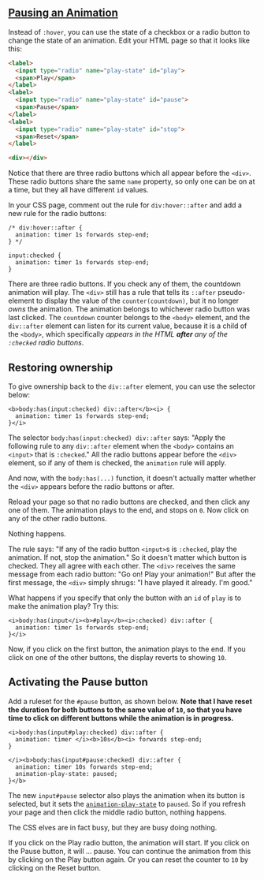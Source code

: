 <!-- Pausing an Animation -->
<section
  id="pausing-an-animation"
  aria-labelledby="pausing-an-animation"
  data-item="Pausing an Animation"
>
  <h2><a href="#pausing-an-animation">Pausing an Animation</a></h2>
  
Instead of `:hover`, you can use the state of a checkbox or a radio button to change the state of an animation. Edit your HTML page so that it looks like this:
```html
<label>
  <input type="radio" name="play-state" id="play">
  <span>Play</span>
</label>
<label>
  <input type="radio" name="play-state" id="pause">
  <span>Pause</span>
</label>
<label>
  <input type="radio" name="play-state" id="stop">
  <span>Reset</span>
</label>

<div></div>
```
Notice that there are three radio buttons which all appear before the `<div>`. These radio buttons share the same `name` property, so only one can be on at a time, but they all have different `id` values.

In your CSS page, comment out the rule for `div:hover::after` and add a new rule for the radio buttons:
```css-#11
/* div:hover::after {
  animation: timer 1s forwards step-end;
} */

input:checked {
  animation: timer 1s forwards step-end;
}
```
There are three radio buttons. If you check any of them, the countdown animation will play. The `<div>` still has a rule that tells its `::after` pseudo-element to display the value of the `counter(countdown)`, but it no longer _owns_ the animation. The animation belongs to whichever radio button was last clicked. The `countdown` counter belongs to the `<body>` element, and the `div::after` element can listen for its current value, because it is a child of the `<body>`, which specifically _appears in the HTML **after** any of the `:checked` radio buttons_.

## Restoring ownership

To give ownership back to the  `div::after` element, you can use the selector below: 

```css-#15
<b>body:has(input:checked) div::after</b><i> {
  animation: timer 1s forwards step-end;
}</i>
```

The selector `body:has(input:checked) div::after` says: "Apply the following rule to any `div::after` element when the `<body>` contains an `<input>` that is `:checked`." All the radio buttons appear before the `<div>` element, so if any of them is checked, the `animation` rule will apply.

And now, with the `body:has(...)` function, it doesn't actually matter whether the `<div>` appears before the radio buttons or after.

Reload your page so that no radio buttons are checked, and then click any one of them. The animation plays to the end, and stops on `0`. Now click on any of the other radio buttons.

Nothing happens.

The rule says: "If any of the radio button `<input>`s  is `:checked`, play the animation. If not, stop the animation." So it doesn't matter which button is checked. They all agree with each other. The `<div>` receives the same message from each radio button: "Go on! Play your animation!" But after the first message, the `<div>` simply shrugs: "I have played it already. I'm good."

What happens if you specify that only the button with an `id` of `play` is to make the animation play? Try this:

```css-#15
<i>body:has(input</i><b>#play</b><i>:checked) div::after {
  animation: timer 1s forwards step-end;
}</i>
```

Now, if you click on the first button, the animation plays to the end. If you click on one of the other buttons, the display reverts to showing `10`.

## Activating the Pause button

Add a ruleset for the `#pause` button, as shown below. **Note that I have reset the duration for both buttons to the same value of `10`, so that you have time to click on different buttons while the animation is in progress.**
```css-#15
<i>body:has(input#play:checked) div::after {
  animation: timer </i><b>10s</b><i> forwards step-end;
}

</i><b>body:has(input#pause:checked) div::after {
  animation: timer 10s forwards step-end;
  animation-play-state: paused;
}</b>
```
The new `input#pause` selector also plays the animation when its button is selected, but it sets the [`animation-play-state`](https://developer.mozilla.org/en-US/docs/Web/CSS/animation-play-state) to `paused`. So if you refresh your page and then click the middle radio button, nothing happens.

The CSS elves are in fact busy, but they are busy doing nothing.

If you click on the Play radio button, the animation will start. If you click on the Pause button, it will ... pause. You can continue the animation from this by clicking on the Play button again. Or you can reset the counter to `10` by clicking on the Reset button.

</section>